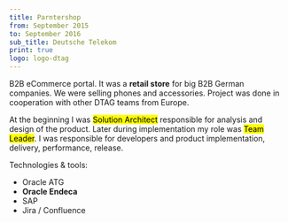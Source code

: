 ```yaml
---
title: Parntershop
from: September 2015
to: September 2016
sub_title: Deutsche Telekom
print: true
logo: logo-dtag
---
```

B2B eCommerce portal. It was a **retail store** for big B2B German companies. We were selling phones and accessories.
Project was done in cooperation with other DTAG teams from Europe.

At the beginning I was <mark>Solution Architect</mark> responsible for analysis and design of the product. Later during implementation
my role was <mark>Team Leader</mark>. I was responsible for developers and product implementation, delivery, performance, release.

Technologies & tools:
- Oracle ATG
- **Oracle Endeca**
- SAP
- Jira / Confluence
